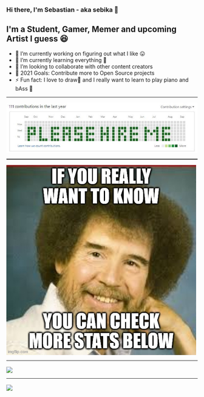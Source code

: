 ### Hi there, I'm Sebastian - aka sebika 👋

## I'm a Student, Gamer, Memer and upcoming Artist I guess 😆

- 🔭 I’m currently working on figuring out what I like 😛
- 🌱 I’m currently learning everything 🤣
- 👯 I’m looking to collaborate with other content creators
- 🥅 2021 Goals: Contribute more to Open Source projects
- ⚡ Fun fact: I love to draw🎨 and I really want to learn to play piano and bAss 🎸

---

<img align="center" src="https://github.com/sebika/sebika/blob/master/images/pls_hire_me.jpg?raw=true" />

<hr style="border:0.5px solid gray"> </hr>

<a href="https://www.twitch.tv/bobross">
  <img align="center" src="https://github.com/sebika/sebika/blob/master/images/bob_ross.jpg?raw=true" />
</a>

---

  <img align="center" src="https://github-readme-stats.vercel.app/api?username=sebika&show_icons=true&hide_border=true&count_private=true" />

---

  <img align="center" src="https://github-readme-stats.vercel.app/api/top-langs/?username=sebika&langs_count=10&hide=javascript,html,css" />
